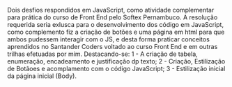 Dois desfios respondidos em JavaScript, como atividade complementar para prática do curso de Front End pelo Softex Pernambuco.
A resolução requerida seria exlusca para o desenvolvimento dos código em JavaScript, como complemento fiz a criação de botões e uma página em html para que ambos pudessem interagir com o JS, e desta forma praticar conceitos aprendidos no Santander Coders voltado ao curso Front End e em outras trilhas efetuadas por mim.
Destacando-se:
1 - A criação de tabela, enumeração, encadeamento e justificação dp texto;
2 - Criação, Estilização de Botãoes e acomplamento com o código JavaScript;
3 - Estilização inicial da página inicial (Body).